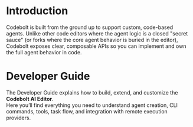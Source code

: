 # Introduction

Codebolt is built from the ground up to support custom, code-based agents. Unlike other code editors where the agent logic is a closed "secret sauce" (or forks where the core agent behavior is buried in the editor), Codebolt exposes clear, composable APIs so you can implement and own the full agent behavior in code.


# Developer Guide

The Developer Guide explains how to build, extend, and customize the **Codebolt AI Editor**.  
Here you’ll find everything you need to understand agent creation, CLI commands, tools, task flow, and integration with remote execution providers.
